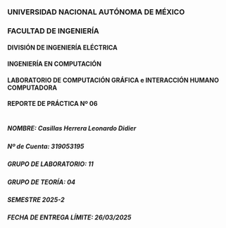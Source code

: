 ### UNIVERSIDAD NACIONAL AUTÓNOMA DE MÉXICO
### FACULTAD DE INGENIERÍA
#### DIVISIÓN DE INGENIERÍA ELÉCTRICA
#### INGENIERÍA EN COMPUTACIÓN
#### LABORATORIO DE COMPUTACIÓN GRÁFICA e INTERACCIÓN HUMANO COMPUTADORA
#### REPORTE DE PRÁCTICA Nº 06
#
##### NOMBRE: Casillas Herrera Leonardo Didier
##### Nº de Cuenta: 319053195
##### GRUPO DE LABORATORIO: 11
##### GRUPO DE TEORÍA: 04
##### SEMESTRE 2025-2
##### FECHA DE ENTREGA LÍMITE: 26/03/2025
